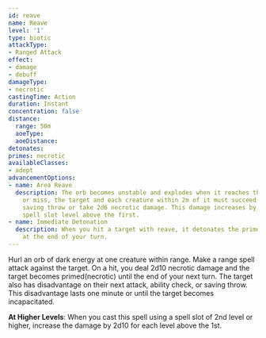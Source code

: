 ```yaml
---
id: reave
name: Reave
level: '1'
type: biotic
attackType:
- Ranged Attack
effect:
- damage
- debuff
damageType:
- necrotic
castingTime: Action
duration: Instant
concentration: false
distance:
  range: 50m
  aoeType:
  aoeDistance:
detonates: 
primes: necrotic
availableClasses:
- adept
advancementOptions:
- name: Area Reave
  description: The orb becomes unstable and explodes when it reaches the target. Hit
    or miss, the target and each creature within 2m of it must succeed on a Constitution
    saving throw or take 2d6 necrotic damage. This damage increases by 2d6 for each
    spell slot level above the first.
- name: Immediate Detonation
  description: When you hit a target with reave, it detonates the primed condition
    at the end of your turn.
---
```

Hurl an orb of dark energy at one creature within range. Make a range spell attack against the target. On a hit, you
deal 2d10 necrotic damage and the target becomes primed(necrotic) until the end of your next turn. The target also has
disadvantage on their next attack, ability check, or saving throw. This disadvantage lasts one minute or until the target
becomes incapacitated.

__At Higher Levels__: When you cast this spell using a spell slot of 2nd level or higher, increase the damage by 2d10
for each level above the 1st.
